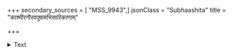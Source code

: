 +++
secondary_sources = [ "MSS_9943",]
jsonClass = "Subhaashita"
title = "काश्मीरगौरवपुषामभिसारिकाणाम्"

+++

<details><summary>Text</summary>

काश्मीरगौरवपुषामभिसारिकाणाम् आबद्धरेखमभितो रुचिमञ्जरीभिः।  
एतत् तमालदलनीलतमं तमिस्रं तत्प्रेमहेमनिकषोपलतां तनोति॥
</details>
